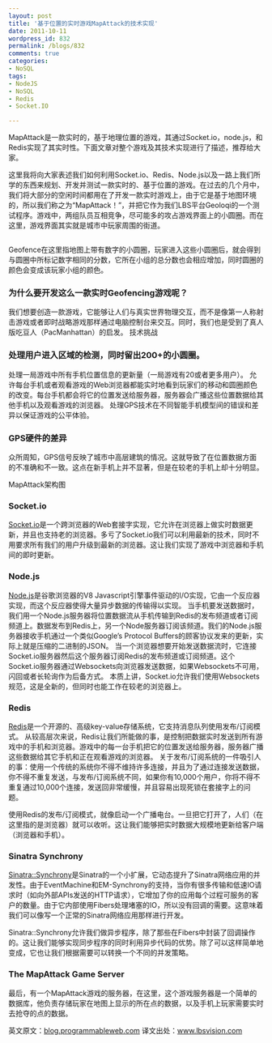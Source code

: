 ```yaml
---
layout: post
title: '基于位置的实时游戏MapAttack的技术实现'
date: 2011-10-11
wordpress_id: 832
permalink: /blogs/832
comments: true
categories:
- NoSQL
tags:
- NodeJS
- NoSQL
- Redis
- Socket.IO

---
```

MapAttack是一款实时的，基于地理位置的游戏，其通过Socket.io，node.js，和Redis实现了其实时性。下面文章对整个游戏及其技术实现进行了描述，推荐给大家。

这里我将向大家表述我们如何利用Socket.io、Redis、Node.js以及一路上我们所学的东西来规划、开发并测试一款实时的、基于位置的游戏。在过去的几个月中，我们将大部分的空闲时间都用在了开发一款实时游戏上，由于它是基于地图环境的，所以我们称之为“MapAttack！”，并把它作为我们LBS平台Geoloqi的一个测试程序。游戏中，两组队员互相竞争，尽可能多的攻占游戏界面上的小圆圈。而在这里，游戏界面其实就是城市中玩家周围的街道。

<img alt="" src="http://www.lbsvision.com/wp-content/uploads/2011/10/MapAttack-1.jpg" title="MapAttack" class="alignnone" />

Geofence在这里指地图上带有数字的小圆圈，玩家进入这些小圆圈后，就会得到与圆圈中所标记数字相同的分数，它所在小组的总分数也会相应增加，同时圆圈的颜色会变成该玩家小组的颜色。

### 为什么要开发这么一款实时Geofencing游戏呢？
我们想要创造一款游戏，它能够让人们与真实世界物理交互，而不是像第一人称射击游戏或者即时战略游戏那样通过电脑控制台来交互。同时，我们也是受到了真人版吃豆人（PacManhattan）的启发。
技术挑战

### 处理用户进入区域的检测，同时留出200+的小圆圈。
处理一局游戏中所有手机位置信息的更新量（一局游戏有20或者更多用户）。
允许每台手机或者观看游戏的Web浏览器都能实时地看到玩家们的移动和圆圈颜色的改变。每台手机都会将它的位置发送给服务器，服务器会广播这些位置数据给其他手机以及观看游戏的浏览器。
处理GPS技术在不同智能手机模型间的错误和差异以保证游戏的公平体验。

### GPS硬件的差异
众所周知，GPS信号反映了城市中高层建筑的情况。这就导致了在位置数据方面的不准确和不一致。这点在新手机上并不显著，但是在较老的手机上却十分明显。
<img alt="" src="http://www.lbsvision.com/wp-content/uploads/2011/10/geoloqi-gps-comparison-iphone-3gs-41.jpg" title="GPS" class="alignnone" />

MapAttack架构图
<img alt="" src="http://www.lbsvision.com/wp-content/uploads/2011/10/mapattack-phone-server-architecture-geoloqi.png" title="structure" class="alignnone" />

### Socket.io
<a href="http://socket.io/">Socket.io</a>是一个跨浏览器的Web套接字实现，它允许在浏览器上做实时数据更新，并且也支持老的浏览器。多亏了Socket.io我们可以利用最新的技术，同时不用要求所有我们的用户升级到最新的浏览器。这让我们实现了游戏中浏览器和手机间的即时更新。

### Node.js
<a href="http://nodejs.org/">Node.js</a>是谷歌浏览器的V8 Javascript引擎事件驱动的I/O实现，它由一个反应器实现，而这个反应器使得大量异步数据的传输得以实现。
当手机要发送数据时，我们用一个Node.js服务器将位置数据流从手机传输到Redis的发布频道或者订阅频道上。数据发布到Redis上，另一个Node服务器订阅该频道。我们的Node.js服务器接收手机通过一个类似Google’s Protocol Buffers的顾客协议发来的更新，实际上就是压缩的二进制的JSON。
当一个浏览器想要开始发送数据流时，它连接Socket.io服务器然后这个服务器订阅Redis的发布频道或订阅频道。这个Socket.io服务器通过Websockets向浏览器发送数据，如果Websockets不可用，闪回或者长轮询作为后备方式。
本质上讲，Socket.io允许我们使用Websockets规范，这是全新的，但同时也能工作在较老的浏览器上。

### Redis
<a href="http://redis.io/">Redis</a>是一个开源的、高级key-value存储系统，它支持消息队列使用发布/订阅模式。
从较高层次来说，Redis让我们所能做的事，是控制把数据实时发送到所有游戏中的手机和浏览器。游戏中的每一台手机把它的位置发送给服务器，服务器广播这些数据给其它手机和正在观看游戏的浏览器。
关于发布/订阅系统的一件吸引人的事：使用一个传统的系统你不得不维持许多连接，并且为了通过连接发送数据，你不得不重复发送，与发布/订阅系统不同，如果你有10,000个用户，你将不得不重复通过10,000个连接，发送回非常缓慢，并且容易出现死锁在套接字上的问题。

使用Redis的发布/订阅模式，就像启动一个广播电台。一旦把它打开了，人们（在这里指的是浏览器）就可以收听。这让我们能够把实时数据大规模地更新给客户端（浏览器和手机）。

### Sinatra Synchrony
<a href="http://kyledrake.net/sinatra-synchrony/">Sinatra::Synchrony</a>是Sinatra的一个小扩展，它动态提升了Sinatra网络应用的并发性。由于EventMachine和EM-Synchrony的支持，当你有很多传输和低速IO请求时（如向外部APIs发送的HTTP请求），它增加了你的应用每个过程可服务的客户的数量。由于它内部使用Fibers处理堵塞的IO，所以没有回调的需要。这意味着我们可以像写一个正常的Sinatra网络应用那样进行开发。

Sinatra::Synchrony允许我们做异步程序，除了那些在Fibers中封装了回调操作的。这让我们能够实现同步程序的同时利用异步代码的优势。除了可以这样简单地变成，它也让我们根据需要可以转换一个不同的并发策略。

### The MapAttack Game Server
最后，有一个MapAttack游戏的服务器，在这里，这个游戏服务器是一个简单的数据库，他负责存储玩家在地图上显示的所在点的数据，以及手机上玩家需要实时去抢夺的点的数据。

英文原文：<a href="blog.programmableweb.com">blog.programmableweb.com</a>
译文出处：<a href="www.lbsvision.com">www.lbsvision.com</a>
